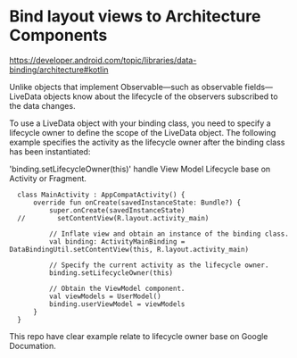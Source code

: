 # Bind layout views to Architecture Components

https://developer.android.com/topic/libraries/data-binding/architecture#kotlin

Unlike objects that implement Observable—such as observable fields—LiveData objects know about the lifecycle of the observers subscribed to the data changes.

To use a LiveData object with your binding class, you need to specify a lifecycle owner to define the scope of the LiveData object. The following example specifies the activity as the lifecycle owner after the binding class has been instantiated:

'binding.setLifecycleOwner(this)' handle View Model Lifecycle base on Activity or Fragment.


      class MainActivity : AppCompatActivity() {
          override fun onCreate(savedInstanceState: Bundle?) {
              super.onCreate(savedInstanceState)
      //        setContentView(R.layout.activity_main)

              // Inflate view and obtain an instance of the binding class.
              val binding: ActivityMainBinding = DataBindingUtil.setContentView(this, R.layout.activity_main)

              // Specify the current activity as the lifecycle owner.
              binding.setLifecycleOwner(this)

              // Obtain the ViewModel component.
              val viewModels = UserModel()
              binding.userViewModel = viewModels
          }
      }
      
This repo have clear example relate to lifecycle owner base on Google Documation.
